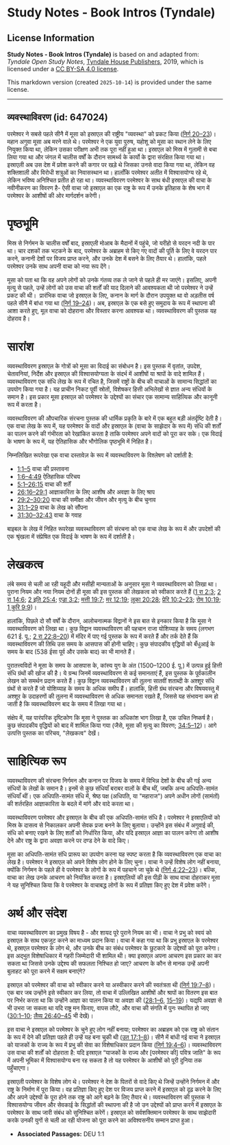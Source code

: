 # Study Notes - Book Intros (Tyndale)

## License Information

**Study Notes - Book Intros (Tyndale)** is based on and adapted from: _Tyndale Open Study Notes_, [Tyndale House Publishers](https://tyndaleopenresources.com/), 2019, which is licensed under a [CC BY-SA 4.0 license](https://creativecommons.org/licenses/by-sa/4.0/legalcode.en).

This markdown version (created `2025-10-14`) is provided under the same license.



--------------------------------

## व्यवस्थाविवरण (id: 647024)

परमेश्वर ने सबसे पहले सीनै में मूसा को इस्राएल की राष्ट्रीय "व्यवस्था" को प्रकट किया ([निर्ग 20–23](https://ref.ly/Exod20:1-Exod23:33))। महान अगुवा मूसा अब मरने वाले थे। परमेश्वर ने एक युवा पुरुष, यहोशू को मूसा का स्थान लेने के लिए नियुक्त किया था, लेकिन उसका परीक्षण अभी तक पूरा नहीं हुआ था। इस्राएल को मिस्र में गुलामी से बचा लिया गया था और जंगल में चालीस वर्षों के दौरान सामर्थ्य के कार्यो के द्वारा संरक्षित किया गया था। इस्राएली अब उस देश में प्रवेश करने की कगार पर खड़े थे जिसका उनसे वादा किया गया था, लेकिन वह शक्तिशाली और विरोधी शत्रुओं का निवासस्थान था। हालाँकि परमेश्वर अतीत में विश्वासयोग्य रहे थे, लेकिन भविष्य अनिश्चित प्रतीत हो रहा था। व्यवस्थाविवरण परमेश्वर के साथ बंधी इस्राएल की वाचा के नवीनीकरण का विवरण है\- ऐसी वाचा जो इस्राएल का एक राष्ट्र के रूप में उनके इतिहास के शेष भाग में परमेश्वर के आशीषों की ओर मार्गदर्शन करेगी।

पृष्ठभूमि
=========

मिस्र से निर्गमन के चालीस वर्षों बाद, इस्राएली मोआब के मैदानों में पहुंचे, जो यरीहो से यरदन नदी के पार था। चार दशकों तक भटकने के बाद, परमेश्वर के अब्राहम से किए गए वादों की पूर्ति के लिए वे यरदन पार करने, कनानी देशों पर विजय प्राप्त करने, और उनके देश में बसने के लिए तैयार थे। हालांकि, पहले परमेश्वर उनके साथ अपनी वाचा को नया रूप देंगे।

मूसा को पता था कि वह अपने लोगों को उनके गंतव्य तक ले जाने से पहले ही मर जाएंगे। इसलिए, अपनी मृत्यु से पहले, उन्हें लोगों को उस वाचा की शर्तों की याद दिलाने की आवश्यकता थी जो परमेश्वर ने उन्हें प्रकट की थी। ﻿ प्रारंभिक वाचा जो इस्राएल के लिए, कनान के मार्ग के दौरान उपयुक्त था वो अड़तीस वर्ष पहले सीनै में बांधा गया था ([निर्ग 19–24](https://ref.ly/Exod19:1-Exod24:18))। अब, इस्राएल के एक बसे हुए समुदाय के रूप में स्थापना की आशा करते हुए, मूल वाचा को दोहराना और विस्तार करना आवश्यक था। व्यवस्थाविवरण की पुस्तक यह दोहराव है।

सारांश
======

व्यवस्थाविवरण इस्राएल के गोत्रों को मूसा का विदाई का संबोधन है। इस पुस्तक में वृतांत, उपदेश, चेतावनियां, निर्देश और इस्राएल की विश्वासयोग्यता के संदर्भ में आशीषों या श्रापों के वादे शामिल हैं। व्यवस्थाविवरण एक संधि लेख के रूप में रचित है, जिसमें राष्ट्रों के बीच की वाचाओं के सामान्य सिद्धांतों का उपयोग किया गया है। यह प्राचीन निकट पूर्वी स्रोतों, विशेषकर हित्ती अभिलेखों से ज्ञात अन्य संधियों के समान है। इस प्रकार मूसा इस्राएल को परमेश्वर के उद्देश्यों का संचार एक सामान्य साहित्यिक और कानूनी रूप में करता है।

व्यवस्थाविवरण की औपचारिक संरचना पुस्तक की धार्मिक प्रकृति के बारे में एक बहुत बड़ी अंतर्दृष्टि देती है। एक वाचा लेख के रूप में, यह परमेश्वर के वादों और इस्राएल के (वाचा के साझेदार के रूप में) संधि की शर्तों का पालन करने की गंभीरता को रेखांकित करता है ताकि परमेश्वर अपने वादों को पूरा कर सके। एक विदाई के भाषण के रूप में, यह ऐतिहासिक और भौगोलिक पृष्ठभूमि में निहित है।

निम्नलिखित रूपरेखा एक वाचा दस्तावेज़ के रूप में व्यवस्थाविवरण के विश्लेषण को दर्शाती है:

* [1:1–5](https://ref.ly/Deut1:1-Deut1:5) वाचा की प्रस्तावना
* [1:6–4:49](https://ref.ly/Deut1:6-Deut4:49) ऐतिहासिक परिचय
* [5:1–26:15](https://ref.ly/Deut5:1-Deut26:15) वाचा की शर्तें
* [26:16–29:1](https://ref.ly/Deut26:16-Deut29:1) आज्ञाकारिता के लिए आशीष और अवज्ञा के लिए श्राप
* [29:2–30:20](https://ref.ly/Deut29:2-Deut30:20) वाचा की समीक्षा और जीवन और मृत्यु के बीच चुनाव
* [31:1–29](https://ref.ly/Deut31:1-Deut31:29) वाचा के लेख को सौंपना
* [31:30–32:43](https://ref.ly/Deut31:30-Deut32:43) वाचा के गवाह

बाइबल के लेख में निहित रूपरेखा व्यवस्थाविवरण की संरचना को एक वाचा लेख के रूप में और उपदेशों की एक श्रृंखला में संप्रेषित एक विदाई के भाषण के रूप में दर्शाती है।

लेखकत्व
=======

लंबे समय से चली आ रही यहूदी और मसीही मान्यताओं के अनुसार मूसा ने व्यवस्थाविवरण को लिखा था। पुराना नियम और नया नियम दोनों ही मूसा की इस पुस्तक की लेखकत्व को स्वीकार करते हैं ([1 रा 2:3](https://ref.ly/1Kgs2:3); [2 रा 14:6](https://ref.ly/2Kgs14:6); [2 इति 25:4](https://ref.ly/2Chr25:4); [एज्रा 3:2](https://ref.ly/Ezra3:2); [मत्ती 19:7](https://ref.ly/Matt19:7); [मर 12:19](https://ref.ly/Mark12:19); [लूका 20:28](https://ref.ly/Luke20:28); [प्रेरि 10:2–23](https://ref.ly/Acts3:22-Acts3:23); [रोम 10:19](https://ref.ly/Rom10:19); [1 कुरि 9:9](https://ref.ly/1Cor9:9))।

हालांकि, पिछले दो सौ वर्षों के दौरान, आलोचनात्मक विद्वानों ने इस बात से इनकार किया है कि मूसा ने व्यवस्थाविवरण को लिखा था। कुछ विद्वान व्यवस्थाविवरण की पहचान राजा योशिय्याह के समय (लगभग 621 ई. पू.; [2 रा 22:8–20](https://ref.ly/2Kgs22:8-2Kgs22:20)) में मंदिर में पाए गई पुस्तक के रूप में करते हैं और तर्क देते हैं कि व्यवस्थाविवरण की तिथि उस समय के आसपास की होनी चाहिए। कुछ संपादकीय वृद्धियों को बँधुआई के समय के बाद (538 ईसा पूर्व और उसके बाद) का भी मानते हैं।

पुरातत्त्वविदों ने मूसा के समय के आसपास के, कांस्य युग के अंत (1500–1200 ई. पू.) में उत्पन्न हुई हित्ती संधि ग्रंथों की खोज की है। ये ग्रन्थ जिनमें व्यवस्थाविवरण से कई समानताएं हैं, इस पुस्तक के पूर्वकालीन लेखन को समर्थन प्रदान करते हैं। कुछ विद्वान व्यवस्थाविवरण की तुलना सातवीं शताब्दी के अश्शूर संधि ग्रंथों से करते हैं जो योशिय्याह के समय के अधिक समीप हैं। हालांकि, हित्ती ग्रंथ संरचना और विषयवस्तु में अश्शूर के उदाहरणों की तुलना में व्यवस्थाविवरण से अधिक समानता रखते हैं, जिससे यह संभावना कम हो जाती है कि व्यवस्थाविवरण बाद के समय में लिखा गया था।

संक्षेप में, यह पारंपरिक दृष्टिकोण कि मूसा ने पुस्तक का अधिकांश भाग लिखा है, एक उचित निष्कर्ष है। कुछ संपादकीय वृद्धियों को बाद में शामिल किया गया (जैसे, मूसा की मृत्यु का विवरण; [34:5–12](https://ref.ly/Deut34:5-Deut34:12))। आगे उत्पत्ति पुस्तक का परिचय, "लेखकत्व" देखें।

साहित्यिक रूप
=============

व्यवस्थाविवरण की संरचना निर्गमन और कनान पर विजय के समय में विभिन्न देशों के बीच की गई अन्य संधियों के लेखों के समान है। इनमें से कुछ संधियाँ बराबर वालों के बीच थीं, जबकि अन्य अधिपति\-सामंत संधियाँ थीं। एक अधिपति\-सामंत संधि में, श्रेष्ठ पक्ष (अधिपति, या "महाराज") अपने अधीन लोगों (सामंतों) की शर्तरहित आज्ञाकारिता के बदले में मांगें और वादे करता था।

व्यवस्थाविवरण परमेश्वर और इस्राएल के बीच की एक अधिपति\-सामंत संधि है। परमेश्वर ने इस्राएलियों को मिस्र के दासत्व से निकालकर अपनी सेवक प्रजा बनने के लिए बुलाया। उन्होंने इस संबंध में अगुवाई की, संधि को बनाए रखने के लिए शर्तों को निर्धारित किया, और यदि इस्राएल आज्ञा का पालन करेगा तो आशीष देने और राष्ट्र के द्वारा अवज्ञा करने पर दण्ड देने के वादे किए।

मूसा का अधिपति\-सामंत संधि प्रारूप का उपयोग करना यह स्पष्ट करता है कि व्यवस्थाविवरण एक वाचा का लेख है। परमेश्वर ने इस्राएल को अपने विशेष लोग होने के लिए चुना। वाचा ने उन्हें विशेष लोग नहीं बनाया, क्योंकि निर्गमन के पहले ही वे परमेश्वर के लोगों के रूप में पहचाने जा चुके थे ([निर्ग 4:22–23](https://ref.ly/Exod4:22-Exod4:23))। बल्कि, वाचा का लेख उनके आचरण को नियंत्रित करता है। इस्राएलियों की इस पीढ़ी के साथ वाचा दोहराकर मूसा ने यह सुनिश्चित किया कि वे परमेश्वर के वाचाबद्ध लोगों के रूप में प्रतिज्ञा किए हुए देश में प्रवेश करेंगे।

अर्थ और संदेश
=============

वाचा व्यवस्थाविवरण का प्रमुख विषय है \- और शायद पूरे पुराने नियम का भी। वाचा ने प्रभु को स्वयं को इस्राएल के साथ एकजुट करने का माध्यम प्रदान किया। वाचा में कहा गया था कि प्रभु इस्राएल के परमेश्वर थे, इस्राएल परमेश्वर के लोग थे, और उनके बीच का संबंध परमेश्वर के छुटकारे के उद्देश्यों को पूरा करेगा। इस अद्भुत विशेषाधिकार में गहरी जिम्मेदारी भी शामिल थी। क्या इस्राएल अपना आचरण इस प्रकार का कर सकता था जिससे उनके उद्देश्य की सफलता निश्चित हो जाए? आचरण के कौन से मानक उन्हें अपनी बुलाहट को पूरा करने में सक्षम बनाएंगे?

इस्राएल को परमेश्वर की वाचा को स्वीकार करने या अस्वीकार करने की स्वतंत्रता थी ([निर्ग 19:7–8](https://ref.ly/Exod19:7-Exod19:8))। एक बार जब उन्होंने इसे स्वीकार कर लिया, तो वाचा में उल्लिखित आशीषों और श्रापों का वितरण इस बात पर निर्भर करता था कि उन्होंने आज्ञा का पालन किया या अवज्ञा की ([28:1–6](https://ref.ly/Deut28:1-Deut28:6), [15–19](https://ref.ly/Deut28:15-Deut28:19))। यद्यपि अवज्ञा से भी उभरा जा सकता था यदि राष्ट्र मन फिराए, वापस लौटे, और वाचा की संगति में पुनः स्थापित हो जाए ([30:1–10](https://ref.ly/Deut30:1-Deut30:10); [लैव्य 26:40–45](https://ref.ly/Lev26:40-Lev26:45) भी देखें)।

इस वाचा ने इस्राएल को परमेश्वर के चुने हुए लोग नहीं बनाया; परमेश्वर का अब्राहम को एक राष्ट्र को संतान के रूप में देने की प्रतिज्ञा पहले ही उन्हें यह बना चुकी थी ([उत 17:1–8](https://ref.ly/Gen17:1-Gen17:8))। सीनै में बांधी गई वाचा ने इस्राएल को याजकों के राज्य के रूप में प्रभु की सेवा का विशेषाधिकार प्रदान किया ([निर्ग 19:4–6](https://ref.ly/Exod19:4-Exod19:6))। व्यवस्थाविवरण उस वाचा की शर्तों को दोहराता है: यदि इस्राएल “याजकों के राज्य और \[परमेश्वर की] पवित्र जाति" के रूप में अपनी भूमिका में विश्वासयोग्य बना रह सकता है तो यह परमेश्वर के आशीषों को पूरी दुनिया तक पहुँचाएगा।

इस्राएली परमेश्वर के विशेष लोग थे। परमेश्वर ने देश के पितरों से वादे किए थे जिन्हें उन्होंने निर्गमन में और राष्ट्र के निर्माण में पूरा किया। वह प्रतिज्ञा किए हुए देश पर विजय प्राप्त करने में इस्राएल को दृढ़ करने के लिए और अपने उद्देश्यों के पूरा होने तक राष्ट्र को आगे बढ़ने के लिए तैयार थे। व्यवस्थाविवरण की पुस्तक ने विश्वासयोग्य जीवन और सेवकाई के सिद्धांतों की स्थापना की है जो उन उद्देश्यों को प्राप्त करने में इस्राएल के परमेश्वर के साथ जारी संबंध को सुनिश्चित करेगें। इस्राएल को सर्वशक्तिमान परमेश्वर के साथ साझेदारी करके उनकी युगों से चली आ रही योजना को पूरा करने का अविश्वसनीय सम्मान प्राप्त हुआ।

* **Associated Passages:** DEU 1:1

